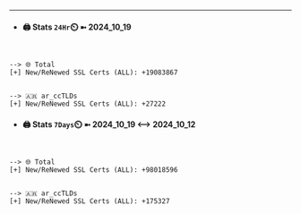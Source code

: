 

---
- #### 🖨️ **Stats** `24Hr`⏲️ ➼ 2024_10_19
```console


--> 🌐 Total
[+] New/ReNewed SSL Certs (ALL): +19083867


--> 🇦🇷 ar_ccTLDs
[+] New/ReNewed SSL Certs (ALL): +27222

```

- #### 🖨️ **Stats** `7Days`⏲️ ➼ 2024_10_19 <--> 2024_10_12
```console


--> 🌐 Total
[+] New/ReNewed SSL Certs (ALL): +98018596


--> 🇦🇷 ar_ccTLDs
[+] New/ReNewed SSL Certs (ALL): +175327

```

